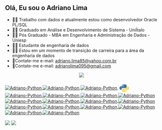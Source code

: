 ## Olá, Eu sou o Adriano Lima

- 🧑‍💼 Trabalho com dados e atualmente estou como desenvolvedor Oracle PL/SQL
- 🧑‍🎓 Graduado em Análise e Desenvolvimento de Sistema - UniÍtalo
- 🧑‍🎓 Pós Graduado - MBA em Engenharia e Administração de Dados - Uniesp
- 🧑‍🎓 Estudante de engenharia de dados 
- 🧑‍🎓 Estou em um momento de transição de carreira para a área da engenharia de dados
- 📱Contate-me e-mail: adriano.lima85@yahoo.com.br
- 📱Contate-me e-mail: adrianolima095@gmail.com
 

<div align="center">  
  <a href="https://github.com/ProfessionalAdriano">
    
  <img height="180em" src="https://github-readme-stats.vercel.app/api?username=ProfessionalAdriano&show_icons=true&theme=dracula&include_all_commits=true&count_private=true"/>  
</div>



<div style="display: inline_block"><br>  
  <img align="center" alt="Adriano-Python" height="30" width="40" src="https://cdn.jsdelivr.net/gh/devicons/devicon/icons/linkedin/linkedin-original.svg">          
  <img align="center" alt="Adriano-Python" height="30" width="40" src="https://cdn.jsdelivr.net/gh/devicons/devicon/icons/oracle/oracle-original.svg">
  <img align="center" alt="Adriano-Python" height="30" width="40" src="https://cdn.jsdelivr.net/gh/devicons/devicon/icons/microsoftsqlserver/microsoftsqlserver-plain-wordmark.svg">
  <img align="center" alt="Adriano-Python" height="30" width="40" src="https://raw.githubusercontent.com/devicons/devicon/master/icons/python/python-original.svg">
  <img align="center" alt="Adriano-Python" height="30" width="40" src="https://cdn.jsdelivr.net/gh/devicons/devicon/icons/azure/azure-original.svg">
  <img align="center" alt="Adriano-Python" height="30" width="40" src="https://cdn.jsdelivr.net/gh/devicons/devicon/icons/amazonwebservices/amazonwebservices-original-wordmark.svg">
  <img align="center" alt="Adriano-Python" height="30" width="40" src="https://cdn.jsdelivr.net/gh/devicons/devicon/icons/docker/docker-original-wordmark.svg">
  <img align="center" alt="Adriano-Python" height="30" width="40" src="https://cdn.jsdelivr.net/gh/devicons/devicon/icons/git/git-original-wordmark.svg">
  <img align="center" alt="Adriano-Python" height="30" width="40" src="https://cdn.jsdelivr.net/gh/devicons/devicon/icons/github/github-original-wordmark.svg">
  <img align="center" alt="Adriano-Python" height="30" width="40" src="https://cdn.jsdelivr.net/gh/devicons/devicon/icons/linux/linux-original.svg">           
  <img align="center" alt="Adriano-Python" height="30" width="40" src="https://cdn.jsdelivr.net/gh/devicons/devicon/icons/mongodb/mongodb-original-wordmark.svg">
  <img align="center" alt="Adriano-Python" height="30" width="40" src="https://cdn.jsdelivr.net/gh/devicons/devicon/icons/mysql/mysql-original-wordmark.svg">
  <img align="center" alt="Adriano-Python" height="30" width="40" src="https://cdn.jsdelivr.net/gh/devicons/devicon/icons/pandas/pandas-original-wordmark.svg">
  <img align="center" alt="Adriano-Python" height="30" width="40" src="https://cdn.jsdelivr.net/gh/devicons/devicon/icons/visualstudio/visualstudio-plain.svg">
  <img align="center" alt="Adriano-Python" height="30" width="40" src="https://cdn.jsdelivr.net/gh/devicons/devicon/icons/vscode/vscode-original-wordmark.svg">
  <img align="center" alt="Adriano-Python" height="30" width="40" src="https://cdn.jsdelivr.net/gh/devicons/devicon/icons/anaconda/anaconda-original.svg">
  <img align="center" alt="Adriano-Python" height="30" width="40" src="https://cdn.jsdelivr.net/gh/devicons/devicon/icons/jira/jira-original-wordmark.svg">
  <img align="center" alt="Adriano-Python" height="30" width="40" src="https://cdn.jsdelivr.net/gh/devicons/devicon/icons/confluence/confluence-original-wordmark.svg">
</div>  

<div style="display: inline_block"><br>  


<div>  
  <a href = "mailto:adriano.lima85@yahoo.com.br"><img src="https://img.shields.io/badge/-Gmail-%23333?style=for-the-badge&logo=gmail&logoColor=white" target="_blank"></a>
  <a href="https://www.linkedin.com/in/adriano-lima-724570185" target="_blank"><img src="https://img.shields.io/badge/-LinkedIn-%230077B5?style=for-the-badge&logo=linkedin&logoColor=white" target="_blank"></a> 
<link rel="stylesheet" href="https://cdn.jsdelivr.net/gh/devicons/devicon@v2.15.1/devicon.min.css"> 
</div>
  

